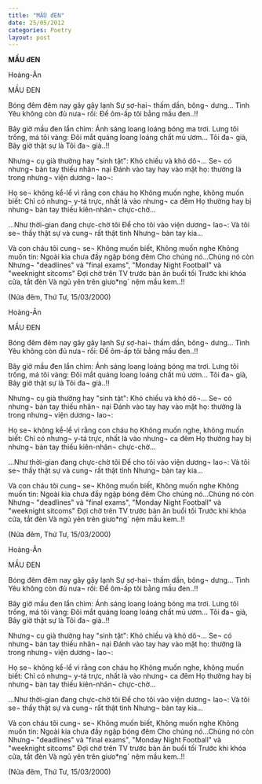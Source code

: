 ```yaml
---
title: "MẦU đEN"
date: 25/05/2012
categories: Poetry
layout: post
---
```


**MẦU đEN**

Hoàng-Ân

MẦU ĐEN


Bóng đêm đêm nay gây gây lạnh
Sự sợ-hai¬ thấm dần, bông¬ dưng...
Tình Yêu không còn đủ nưa¬ rồi:
Để ôm-ấp tôi bằng mầu đen..!!

Bây giờ mầu đen lẩn chìm: Ánh sáng loang loáng bóng ma trơi.
Lưng tôi trống, má tôi vàng: Đôi mắt quáng loang loáng chất mủ ươm...
Tôi đa¬ già,
Bây giờ thật sự là
Tôi đa¬ già..!!

Nhưng¬ cụ già thường hay "sinh tật": Khó chiều và khó dô¬...
Se¬ có nhưng¬ bàn tay thiếu nhân¬ nại
Đánh vào tay hay
vào mặt họ: thường là trong nhưng¬ viện dương¬ lao¬:

Họ se¬ không kể-lể vì rằng con cháu họ
Không muốn nghe, không muốn biết:
Chỉ có nhưng¬ y-tá trực, nhất là vào nhưng¬ ca đêm
Họ thường hay bị nhưng¬ bàn tay thiếu kiên-nhân¬ chực-chờ...

...Như thời-gian đang chực-chờ tôi
Để cho tôi vào viện dương¬ lao¬:
Và tôi se¬ thấy thật sự và cung¬ rất thật tình
Nhưng¬ bàn tay kia...

Và con cháu tôi cung¬ se¬
Không muốn biết,
Không muốn nghe
Không muốn tin:
Ngoài kia chưa đầy ngập bóng đêm
Cho chúng nó...Chúng nó còn
Nhưng¬ "deadlines" và "final exams",
"Monday Night Football" và "weeknight sitcoms"
Đợi chờ trên TV trước bàn ăn buổi tối
Trước khi khóa cửa, tắt đèn
Và ngủ yên trên giưo*ng` nệm mầu kem..!!

(Nửa đêm, Thứ Tư, 15/03/2000)

Hoàng-Ân

MẦU ĐEN


Bóng đêm đêm nay gây gây lạnh
Sự sợ-hai¬ thấm dần, bông¬ dưng...
Tình Yêu không còn đủ nưa¬ rồi:
Để ôm-ấp tôi bằng mầu đen..!!

Bây giờ mầu đen lẩn chìm: Ánh sáng loang loáng bóng ma trơi.
Lưng tôi trống, má tôi vàng: Đôi mắt quáng loang loáng chất mủ ươm...
Tôi đa¬ già,
Bây giờ thật sự là
Tôi đa¬ già..!!

Nhưng¬ cụ già thường hay "sinh tật": Khó chiều và khó dô¬...
Se¬ có nhưng¬ bàn tay thiếu nhân¬ nại
Đánh vào tay hay
vào mặt họ: thường là trong nhưng¬ viện dương¬ lao¬:

Họ se¬ không kể-lể vì rằng con cháu họ
Không muốn nghe, không muốn biết:
Chỉ có nhưng¬ y-tá trực, nhất là vào nhưng¬ ca đêm
Họ thường hay bị nhưng¬ bàn tay thiếu kiên-nhân¬ chực-chờ...

...Như thời-gian đang chực-chờ tôi
Để cho tôi vào viện dương¬ lao¬:
Và tôi se¬ thấy thật sự và cung¬ rất thật tình
Nhưng¬ bàn tay kia...

Và con cháu tôi cung¬ se¬
Không muốn biết,
Không muốn nghe
Không muốn tin:
Ngoài kia chưa đầy ngập bóng đêm
Cho chúng nó...Chúng nó còn
Nhưng¬ "deadlines" và "final exams",
"Monday Night Football" và "weeknight sitcoms"
Đợi chờ trên TV trước bàn ăn buổi tối
Trước khi khóa cửa, tắt đèn
Và ngủ yên trên giưo*ng` nệm mầu kem..!!

(Nửa đêm, Thứ Tư, 15/03/2000)

Hoàng-Ân

MẦU ĐEN


Bóng đêm đêm nay gây gây lạnh
Sự sợ-hai¬ thấm dần, bông¬ dưng...
Tình Yêu không còn đủ nưa¬ rồi:
Để ôm-ấp tôi bằng mầu đen..!!

Bây giờ mầu đen lẩn chìm: Ánh sáng loang loáng bóng ma trơi.
Lưng tôi trống, má tôi vàng: Đôi mắt quáng loang loáng chất mủ ươm...
Tôi đa¬ già,
Bây giờ thật sự là
Tôi đa¬ già..!!

Nhưng¬ cụ già thường hay "sinh tật": Khó chiều và khó dô¬...
Se¬ có nhưng¬ bàn tay thiếu nhân¬ nại
Đánh vào tay hay
vào mặt họ: thường là trong nhưng¬ viện dương¬ lao¬:

Họ se¬ không kể-lể vì rằng con cháu họ
Không muốn nghe, không muốn biết:
Chỉ có nhưng¬ y-tá trực, nhất là vào nhưng¬ ca đêm
Họ thường hay bị nhưng¬ bàn tay thiếu kiên-nhân¬ chực-chờ...

...Như thời-gian đang chực-chờ tôi
Để cho tôi vào viện dương¬ lao¬:
Và tôi se¬ thấy thật sự và cung¬ rất thật tình
Nhưng¬ bàn tay kia...

Và con cháu tôi cung¬ se¬
Không muốn biết,
Không muốn nghe
Không muốn tin:
Ngoài kia chưa đầy ngập bóng đêm
Cho chúng nó...Chúng nó còn
Nhưng¬ "deadlines" và "final exams",
"Monday Night Football" và "weeknight sitcoms"
Đợi chờ trên TV trước bàn ăn buổi tối
Trước khi khóa cửa, tắt đèn
Và ngủ yên trên giưo*ng` nệm mầu kem..!!

(Nửa đêm, Thứ Tư, 15/03/2000)

